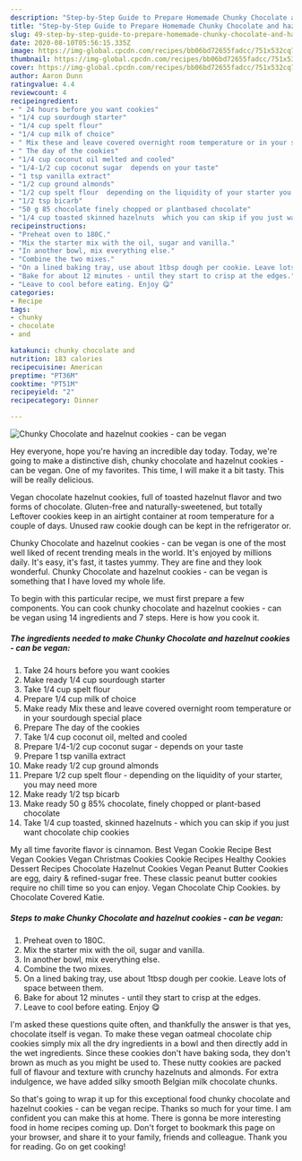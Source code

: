 ```yaml
---
description: "Step-by-Step Guide to Prepare Homemade Chunky Chocolate and hazelnut cookies - can be vegan"
title: "Step-by-Step Guide to Prepare Homemade Chunky Chocolate and hazelnut cookies - can be vegan"
slug: 49-step-by-step-guide-to-prepare-homemade-chunky-chocolate-and-hazelnut-cookies-can-be-vegan
date: 2020-08-10T05:56:15.335Z
image: https://img-global.cpcdn.com/recipes/bb06bd72655fadcc/751x532cq70/chunky-chocolate-and-hazelnut-cookies-can-be-vegan-recipe-main-photo.jpg
thumbnail: https://img-global.cpcdn.com/recipes/bb06bd72655fadcc/751x532cq70/chunky-chocolate-and-hazelnut-cookies-can-be-vegan-recipe-main-photo.jpg
cover: https://img-global.cpcdn.com/recipes/bb06bd72655fadcc/751x532cq70/chunky-chocolate-and-hazelnut-cookies-can-be-vegan-recipe-main-photo.jpg
author: Aaron Dunn
ratingvalue: 4.4
reviewcount: 4
recipeingredient:
- " 24 hours before you want cookies"
- "1/4 cup sourdough starter"
- "1/4 cup spelt flour"
- "1/4 cup milk of choice"
- " Mix these and leave covered overnight room temperature or in your sourdough special place"
- " The day of the cookies"
- "1/4 cup coconut oil melted and cooled"
- "1/4-1/2 cup coconut sugar  depends on your taste"
- "1 tsp vanilla extract"
- "1/2 cup ground almonds"
- "1/2 cup spelt flour  depending on the liquidity of your starter you may need more"
- "1/2 tsp bicarb"
- "50 g 85 chocolate finely chopped or plantbased chocolate"
- "1/4 cup toasted skinned hazelnuts  which you can skip if you just want chocolate chip cookies"
recipeinstructions:
- "Preheat oven to 180C."
- "Mix the starter mix with the oil, sugar and vanilla."
- "In another bowl, mix everything else."
- "Combine the two mixes."
- "On a lined baking tray, use about 1tbsp dough per cookie. Leave lots of space between them."
- "Bake for about 12 minutes - until they start to crisp at the edges."
- "Leave to cool before eating. Enjoy 😋"
categories:
- Recipe
tags:
- chunky
- chocolate
- and

katakunci: chunky chocolate and 
nutrition: 183 calories
recipecuisine: American
preptime: "PT36M"
cooktime: "PT51M"
recipeyield: "2"
recipecategory: Dinner

---
```



![Chunky Chocolate and hazelnut cookies - can be vegan](https://img-global.cpcdn.com/recipes/bb06bd72655fadcc/751x532cq70/chunky-chocolate-and-hazelnut-cookies-can-be-vegan-recipe-main-photo.jpg)

Hey everyone, hope you're having an incredible day today. Today, we're going to make a distinctive dish, chunky chocolate and hazelnut cookies - can be vegan. One of my favorites. This time, I will make it a bit tasty. This will be really delicious.

Vegan chocolate hazelnut cookies, full of toasted hazelnut flavor and two forms of chocolate. Gluten-free and naturally-sweetened, but totally Leftover cookies keep in an airtight container at room temperature for a couple of days. Unused raw cookie dough can be kept in the refrigerator or.

Chunky Chocolate and hazelnut cookies - can be vegan is one of the most well liked of recent trending meals in the world. It's enjoyed by millions daily. It's easy, it's fast, it tastes yummy. They are fine and they look wonderful. Chunky Chocolate and hazelnut cookies - can be vegan is something that I have loved my whole life.


To begin with this particular recipe, we must first prepare a few components. You can cook chunky chocolate and hazelnut cookies - can be vegan using 14 ingredients and 7 steps. Here is how you cook it.

<!--inarticleads1-->

##### The ingredients needed to make Chunky Chocolate and hazelnut cookies - can be vegan:

1. Take  24 hours before you want cookies
1. Make ready 1/4 cup sourdough starter
1. Take 1/4 cup spelt flour
1. Prepare 1/4 cup milk of choice
1. Make ready  Mix these and leave covered overnight room temperature or in your sourdough special place
1. Prepare  The day of the cookies
1. Take 1/4 cup coconut oil, melted and cooled
1. Prepare 1/4-1/2 cup coconut sugar - depends on your taste
1. Prepare 1 tsp vanilla extract
1. Make ready 1/2 cup ground almonds
1. Prepare 1/2 cup spelt flour - depending on the liquidity of your starter, you may need more
1. Make ready 1/2 tsp bicarb
1. Make ready 50 g 85% chocolate, finely chopped or plant-based chocolate
1. Take 1/4 cup toasted, skinned hazelnuts - which you can skip if you just want chocolate chip cookies


My all time favorite flavor is cinnamon. Best Vegan Cookie Recipe Best Vegan Cookies Vegan Christmas Cookies Cookie Recipes Healthy Cookies Dessert Recipes Chocolate Hazelnut Cookies Vegan Peanut Butter Cookies are egg, dairy &amp; refined-sugar free. These classic peanut butter cookies require no chill time so you can enjoy. Vegan Chocolate Chip Cookies. by Chocolate Covered Katie. 

<!--inarticleads2-->

##### Steps to make Chunky Chocolate and hazelnut cookies - can be vegan:

1. Preheat oven to 180C.
1. Mix the starter mix with the oil, sugar and vanilla.
1. In another bowl, mix everything else.
1. Combine the two mixes.
1. On a lined baking tray, use about 1tbsp dough per cookie. Leave lots of space between them.
1. Bake for about 12 minutes - until they start to crisp at the edges.
1. Leave to cool before eating. Enjoy 😋


I&#39;m asked these questions quite often, and thankfully the answer is that yes, chocolate itself is vegan. To make these vegan oatmeal chocolate chip cookies simply mix all the dry ingredients in a bowl and then directly add in the wet ingredients. Since these cookies don&#39;t have baking soda, they don&#39;t brown as much as you might be used to. These nutty cookies are packed full of flavour and texture with crunchy hazelnuts and almonds. For extra indulgence, we have added silky smooth Belgian milk chocolate chunks. 

So that's going to wrap it up for this exceptional food chunky chocolate and hazelnut cookies - can be vegan recipe. Thanks so much for your time. I am confident you can make this at home. There is gonna be more interesting food in home recipes coming up. Don't forget to bookmark this page on your browser, and share it to your family, friends and colleague. Thank you for reading. Go on get cooking!
